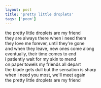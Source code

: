 ```yaml
---
layout: post
title: 'pretty little droplets'
tags: ['poem']
---
```


<a class="omori-game">
the pretty little droplets are my friend
<br>
they are always there when i need them
<br>
they love me forever, until they're gone
<br>
and when they leave, new ones come along
<br>
eventually, their time comes to end
<br>
i patiently wait for my skin to mend
<br>
on paper towels my friends all depart
<br>
the blade gets dull but the sensation is sharp
<br>
when i need you most, we'll meet again
<br>
the pretty little droplets are my friend
</a>
